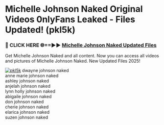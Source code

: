 # Michelle Johnson Naked Original Videos 0nlyFans Leaked - Files Updated! (pkl5k)

<h3>🔴 CLICK HERE 🌐==►► <a href="https://tinyurl.com/up5wt9bj" rel="nofollow">Michelle Johnson Naked Updated Files</a></h3>

Get Michelle Johnson Naked and all content. Now you can access all videos and pictures of Michelle Johnson Naked. New Updated Files 2025!

[![pkl5k](https://i.imgur.com/ABiUzMV.gif)](https://tinyurl.com/up5wt9bj)
dwayne johnson naked<br>
anne marie johnson naked<br>
ashley johnson naked<br>
anjelah johnson naked<br>
lynn holly johnson naked<br>
abigaile johnson naked<br>
don johnson naked<br>
cherie johnson naked<br>
elarica johnson naked<br>
suzen johnson naked